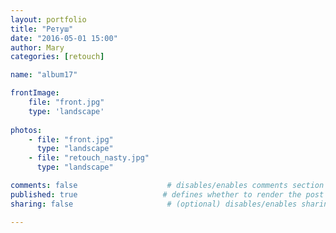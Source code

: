 ```yaml
---
layout: portfolio
title: "Ретуш"
date: "2016-05-01 15:00"
author: Mary
categories: [retouch]

name: "album17"

frontImage: 
    file: "front.jpg"
    type: 'landscape'
      
photos: 
    - file: "front.jpg"
      type: "landscape"
    - file: "retouch_nasty.jpg"
      type: "landscape" 

comments: false                    # disables/enables comments section for the post
published: true                   # defines whether to render the post in 'generate' mode
sharing: false                     # (optional) disables/enables sharing options for the post, 'true' is by default

---
```







